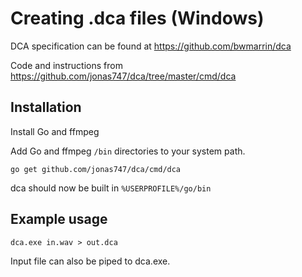 # Creating .dca files (Windows)

DCA specification can be found at https://github.com/bwmarrin/dca

Code and instructions from https://github.com/jonas747/dca/tree/master/cmd/dca

## Installation

Install Go and ffmpeg 

Add Go and ffmpeg `/bin` directories to your system path.

`go get github.com/jonas747/dca/cmd/dca`

dca should now be built in `%USERPROFILE%/go/bin`

## Example usage
`dca.exe in.wav > out.dca`

Input file can also be piped to dca.exe.